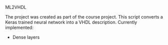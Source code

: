 ML2VHDL

The project was created as part of the course project.
This script converts a Keras trained neural network into a VHDL description. Currently implemented:
- Dense layers